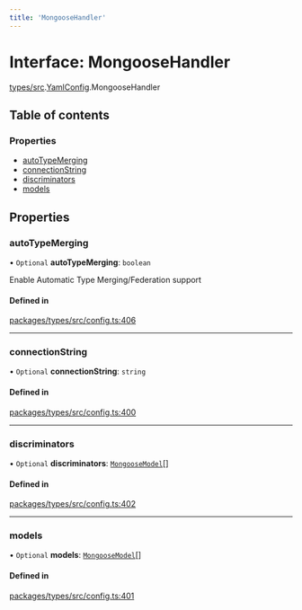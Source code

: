 ```yaml
---
title: 'MongooseHandler'
---
```


# Interface: MongooseHandler

[types/src](../modules/types_src).[YamlConfig](../modules/types_src.YamlConfig).MongooseHandler

## Table of contents

### Properties

- [autoTypeMerging](types_src.YamlConfig.MongooseHandler#autotypemerging)
- [connectionString](types_src.YamlConfig.MongooseHandler#connectionstring)
- [discriminators](types_src.YamlConfig.MongooseHandler#discriminators)
- [models](types_src.YamlConfig.MongooseHandler#models)

## Properties

### autoTypeMerging

• `Optional` **autoTypeMerging**: `boolean`

Enable Automatic Type Merging/Federation support

#### Defined in

[packages/types/src/config.ts:406](https://github.com/Urigo/graphql-mesh/blob/master/packages/types/src/config.ts#L406)

___

### connectionString

• `Optional` **connectionString**: `string`

#### Defined in

[packages/types/src/config.ts:400](https://github.com/Urigo/graphql-mesh/blob/master/packages/types/src/config.ts#L400)

___

### discriminators

• `Optional` **discriminators**: [`MongooseModel`](types_src.YamlConfig.MongooseModel)[]

#### Defined in

[packages/types/src/config.ts:402](https://github.com/Urigo/graphql-mesh/blob/master/packages/types/src/config.ts#L402)

___

### models

• `Optional` **models**: [`MongooseModel`](types_src.YamlConfig.MongooseModel)[]

#### Defined in

[packages/types/src/config.ts:401](https://github.com/Urigo/graphql-mesh/blob/master/packages/types/src/config.ts#L401)

